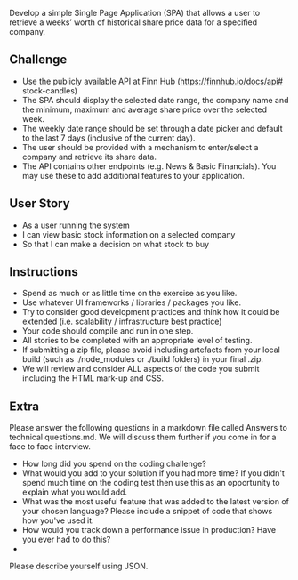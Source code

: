 Develop a simple Single Page Application (SPA) that allows a user to
retrieve a weeks’ worth of historical share price data for a specified
company.

## Challenge
- Use the publicly available API at Finn Hub (https://finnhub.io/docs/api#
stock-candles)
- The SPA should display the selected date range, the company name
and the minimum, maximum and average share price over the selected
week.
- The weekly date range should be set through a date picker and default
to the last 7 days (inclusive of the current day).
- The user should be provided with a mechanism to enter/select a
company and retrieve its share data.
- The API contains other endpoints (e.g. News &amp; Basic Financials). You
may use these to add additional features to your application.

## User Story
- As a user running the system
- I can view basic stock information on a selected company
- So that I can make a decision on what stock to buy

## Instructions
- Spend as much or as little time on the exercise as you like.
- Use whatever UI frameworks / libraries / packages you like.
- Try to consider good development practices and think how it could be
extended (i.e. scalability / infrastructure best practice)
- Your code should compile and run in one step.
- All stories to be completed with an appropriate level of testing.
- If submitting a zip file, please avoid including artefacts from your local build
(such as ./node_modules or ./build folders) in your final .zip.
- We will review and consider ALL aspects of the code you submit including the
HTML mark-up and CSS.

## Extra
Please answer the following questions in a markdown file called Answers to
technical questions.md. We will discuss them further if you come in for a face
to face interview.
- How long did you spend on the coding challenge?
- What would you add to your solution if you had more time? If you didn&#39;t spend
much time on the coding test then use this as an opportunity to explain what
you would add.
- What was the most useful feature that was added to the latest version of your
chosen language? Please include a snippet of code that shows how you&#39;ve
used it.
- How would you track down a performance issue in production? Have you
ever had to do this?
- 
Please describe yourself using JSON.